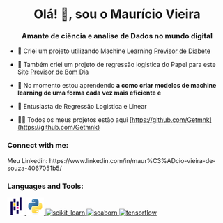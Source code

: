 <h1 align="center">Olá! 👋, sou o Maurício Vieira</h1>
<h3 align="center">Amante de ciência e analise de Dados no mundo digital</h3>

- 🔭 Criei um projeto utilizando Machine Learning [Previsor de Diabete](https://github.com/Getmnk/Previsor-Diabete-Melhor)
- 📖 Também criei um projeto de regressão logistica do Papel para este Site [Previsor de Bom Dia](https://github.com/Getmnk/Teve-um-bom-dia-hoje-/)

- 🌱 No momento estou aprendendo **a como criar modelos de machine learning de uma forma cada vez mais eficiente e**
- 🔢 Entusiasta de Regressão Logistica e Linear 

- 👨‍💻 Todos os meus projetos estão aqui [https://github.com/Getmnk](https://github.com/Getmnk)

<h3 align="left">Connect with me:</h3>
Meu Linkedin: https://www.linkedin.com/in/maur%C3%ADcio-vieira-de-souza-4067051b5/
<p align="left">
</p>

<h3 align="left">Languages and Tools:</h3>
<p align="left"> <a href="https://pandas.pydata.org/" target="_blank" rel="noreferrer"> <img src="https://raw.githubusercontent.com/devicons/devicon/2ae2a900d2f041da66e950e4d48052658d850630/icons/pandas/pandas-original.svg" alt="pandas" width="40" height="40"/> </a> <a href="https://www.python.org" target="_blank" rel="noreferrer"> <img src="https://raw.githubusercontent.com/devicons/devicon/master/icons/python/python-original.svg" alt="python" width="40" height="40"/> </a> <a href="https://scikit-learn.org/" target="_blank" rel="noreferrer"> <img src="https://upload.wikimedia.org/wikipedia/commons/0/05/Scikit_learn_logo_small.svg" alt="scikit_learn" width="40" height="40"/> </a> <a href="https://seaborn.pydata.org/" target="_blank" rel="noreferrer"> <img src="https://seaborn.pydata.org/_images/logo-mark-lightbg.svg" alt="seaborn" width="40" height="40"/> </a> <a href="https://www.tensorflow.org" target="_blank" rel="noreferrer"> <img src="https://www.vectorlogo.zone/logos/tensorflow/tensorflow-icon.svg" alt="tensorflow" width="40" height="40"/> </a> </p>
